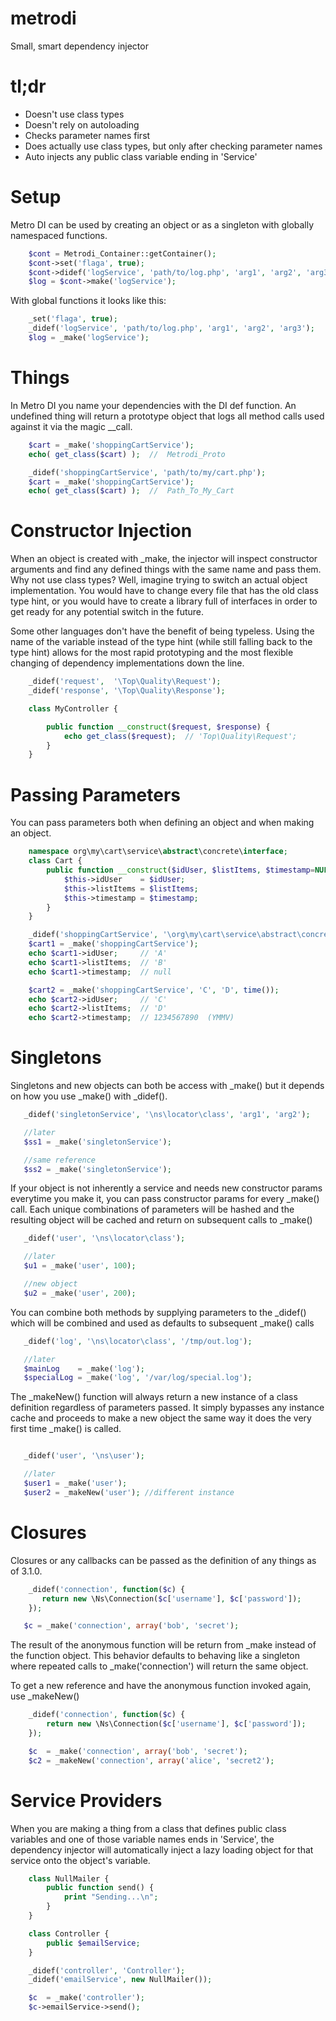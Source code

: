 metrodi
=======

Small, smart dependency injector

tl;dr
========
  - Doesn't use class types
  - Doesn't rely on autoloading
  - Checks parameter names first
  - Does actually use class types, but only after checking parameter names
  - Auto injects any public class variable ending in 'Service'

Setup
=====
Metro DI can be used by creating an object or as a singleton with globally namespaced functions.

```php
	$cont = Metrodi_Container::getContainer();
	$cont->set('flaga', true);
	$cont->didef('logService', 'path/to/log.php', 'arg1', 'arg2', 'arg3');
	$log = $cont->make('logService');
```

With global functions it looks like this:

```php
	_set('flaga', true);
	_didef('logService', 'path/to/log.php', 'arg1', 'arg2', 'arg3');
	$log = _make('logService');
```

Things
=====
In Metro DI you name your dependencies with the DI def function.  An undefined thing will return a prototype object that logs all method calls used against it via the magic \_\_call.
```php
	$cart = _make('shoppingCartService');
	echo( get_class($cart) );  //  Metrodi_Proto

	_didef('shoppingCartService', 'path/to/my/cart.php');
	$cart = _make('shoppingCartService');
	echo( get_class($cart) );  //  Path_To_My_Cart
```


Constructor Injection
====================
When an object is created with \_make, the injector will inspect constructor arguments and find any defined things with the same name and pass them.  Why not use class types?  Well, imagine trying to switch an actual object implementation.  You would have to change every file that has the old class type hint, or you would have to create a library full of interfaces in order to get ready for any potential switch in the future.  

Some other languages don't have the benefit of being typeless.  Using the name of the variable instead of the type hint (while still falling back to the type hint) allows for the most rapid prototyping and the most flexible changing of dependency implementations down the line.

```php
	_didef('request',  '\Top\Quality\Request');
	_didef('response', '\Top\Quality\Response');

	class MyController {

		public function __construct($request, $response) {
			echo get_class($request);  // 'Top\Quality\Request';
		}
	}
```


Passing Parameters
==================
You can pass parameters both when defining an object and when making an object.

```php
	namespace org\my\cart\service\abstract\concrete\interface;
	class Cart {
		public function __construct($idUser, $listItems, $timestamp=NULL) {
			$this->idUser    = $idUser;
			$this->listItems = $listItems;
			$this->timestamp = $timestamp;
		}
	}

	_didef('shoppingCartService', '\org\my\cart\service\abstract\concrete\interface\Cart', 'A', 'B');
	$cart1 = _make('shoppingCartService');
	echo $cart1->idUser;     // 'A'
	echo $cart1->listItems;  // 'B'
	echo $cart1->timestamp;  // null

	$cart2 = _make('shoppingCartService', 'C', 'D', time());
	echo $cart2->idUser;     // 'C'
	echo $cart2->listItems;  // 'D'
	echo $cart2->timestamp;  // 1234567890  (YMMV)
```

Singletons
==========
Singletons and new objects can both be access with \_make() but it depends on how you use \_make() with \_didef().

```php
   _didef('singletonService', '\ns\locator\class', 'arg1', 'arg2');

   //later
   $ss1 = _make('singletonService');

   //same reference
   $ss2 = _make('singletonService');
```

If your object is not inherently a service and needs new constructor params everytime you make it, you can pass
constructor params for every \_make() call.  Each unique combinations of parameters will be hashed and the resulting
object will be cached and return on subsequent calls to \_make()

```php
   _didef('user', '\ns\locator\class');

   //later
   $u1 = _make('user', 100);

   //new object
   $u2 = _make('user', 200);
```

You can combine both methods by supplying parameters to the \_didef() which will be combined and used as defaults to
subsequent \_make() calls

```php
   _didef('log', '\ns\locator\class', '/tmp/out.log');

   //later
   $mainLog    = _make('log');
   $specialLog = _make('log', '/var/log/special.log');
```

The \_makeNew() function will always return a new instance of a class definition regardless of parameters passed.  It simply
bypasses any instance cache and proceeds to make a new object the same way it does the very first time \_make() is called.

```php

   _didef('user', '\ns\user');

   //later
   $user1 = _make('user');
   $user2 = _makeNew('user'); //different instance
```


Closures
=========
Closures or any callbacks can be passed as the definition of any things as of 3.1.0.

```php
    _didef('connection', function($c) {
       return new \Ns\Connection($c['username'], $c['password']);
    });

   $c = _make('connection', array('bob', 'secret');
```

The result of the anonymous function will be return from \_make instead of the function object.  This behavior defaults
to behaving like a singleton where repeated calls to \_make('connection') will return the same object.

To get a new reference and have the anonymous function invoked again, use \_makeNew()

```php
    _didef('connection', function($c) {
        return new \Ns\Connection($c['username'], $c['password']);
    });

    $c  = _make('connection', array('bob', 'secret');
    $c2 = _makeNew('connection', array('alice', 'secret2');
```


Service Providers
=================
When you are making a thing from a class that defines public class variables and one of those variable names ends in
'Service', the dependency injector will automatically inject a lazy loading object for that service onto the object's variable.


```php
    class NullMailer {
        public function send() {
            print "Sending...\n";
        }
    }

    class Controller {
        public $emailService;
    }

    _didef('controller', 'Controller');
    _didef('emailService', new NullMailer());

    $c  = _make('controller');
    $c->emailService->send();
```

